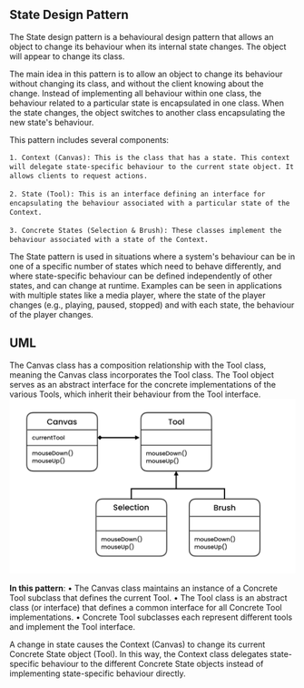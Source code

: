## State Design Pattern 
The State design pattern is a behavioural design pattern that allows an object to change its behaviour when its internal state changes. The object will appear to change its class.

The main idea in this pattern is to allow an object to change its behaviour without changing its class, and without the client knowing about the change. Instead of implementing all behaviour within one class, the behaviour related to a particular state is encapsulated in one class. When the state changes, the object switches to another class encapsulating the new state's behaviour.

This pattern includes several components:

	1. Context (Canvas): This is the class that has a state. This context will delegate state-specific behaviour to the current state object. It allows clients to request actions.

	2. State (Tool): This is an interface defining an interface for encapsulating the behaviour associated with a particular state of the Context.

	3. Concrete States (Selection & Brush): These classes implement the behaviour associated with a state of the Context.

The State pattern is used in situations where a system's behaviour can be in one of a specific number of states which need to behave differently, and where state-specific behaviour can be defined independently of other states, and can change at runtime. 
Examples can be seen in applications with multiple states like a media player, where the state of the player changes (e.g., playing, paused, stopped) and with each state, the behaviour of the player changes.

## UML
The Canvas class has a composition relationship with the Tool class, meaning the Canvas class incorporates the Tool class. The Tool object serves as an abstract interface for the concrete implementations of the various Tools, which inherit their behaviour from the Tool interface.
![UML](State_UML.png)

**In this pattern**:
	• The Canvas class maintains an instance of a Concrete Tool subclass that defines the current Tool.
	• The Tool class is an abstract class (or interface) that defines a common interface for all Concrete Tool implementations.
	• Concrete Tool subclasses each represent different tools and implement the Tool interface.

A change in state causes the Context (Canvas) to change its current Concrete State object (Tool). In this way, the Context class delegates state-specific behaviour to the different Concrete State objects instead of implementing state-specific behaviour directly.
